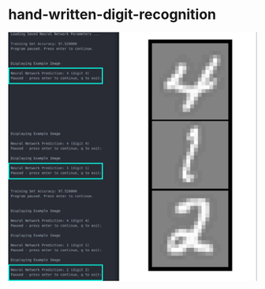 # hand-written-digit-recognition

![alt text](https://github.com/Ludentrop/hand-written-digit-recognition/blob/master/nn.jpg)
